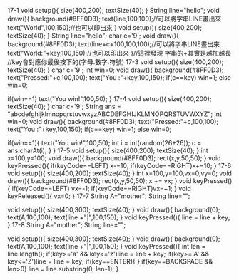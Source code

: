 17-1
void setup(){
  size(400,200);
  textSize(40);
}
String line="hello";
void draw(){
  background(#8FF0D3);
  text(line,100,100);//可以將字串LINE畫出來
  text("World",100,150);//也可以印出來
}
void setup(){
  size(400,200);
  textSize(40);
}
String line="hello";
char c='9';
void draw(){
  background(#8FF0D3);
  text(line+c+100,100,100);//可以將字串LINE畫出來
  text("World:"+key,100,150);//也可以印出來
}//這裡發現 字串的+其實是越加越長
//key會對應你最後按下的(字母.數字.符號)
17-3
void setup(){
  size(400,200);
  textSize(40);
}
char c='9';
int win=0;
void draw(){
  background(#8FF0D3);
  text("Pressed:"+c,100,100);
  text("You :"+key,100,150);
  if(c==key) win=1;
  else win=0;
  
  if(win==1) text("You win!",100,50);
}
17-4
void setup(){
  size(400,200);
  textSize(40);
}
char c='9';
String ans = "abcdefghijklmnopqrstuvwxyzABCDEFGHIJKLMNOPQRSTUVWXYZ";
int win=0;
void draw(){
  background(#8FF0D3);
  text("Pressed:"+c,100,100);
  text("You :"+key,100,150);
  if(c==key) win=1;
  else win=0;
  
  if(win==1){
  text("You win!",100,50);
  int i = int(random(26+26));
  c = ans.charAt(i);
  }
 }
17-5
void setup(){
  size(400,200);
   textSize(40);
}
int x=100,y=100;
void draw(){
  background(#8FF0D3);
  rect(x,y,50,50);
}
void keyPressed(){
   if(keyCode==LEFT) x-=10;
   if(keyCode==RIGHT)x+=10;
 }
17-6
void setup(){
  size(400,200);
   textSize(40);
}
int x=100,y=100,vx=0,vy=0;
void draw(){
  background(#8FF0D3);
  rect(x,y,50,50);
  x += vx;
}
void keyPressed(){
   if(keyCode==LEFT) vx=-1;
   if(keyCode==RIGHT)vx=+1;
 }
 void keyReleased(){
   vx=0;
 }
17-7
String A="mother";
String line="";

void setup(){
  size(400,300);
  textSize(40);
}
void draw(){
  background(0);
  text(A,100,100);
  text(line +"|",100,150);
}
void keyPressed(){
  line = line + key;
}
17-8
String A="mother";
String line="";

void setup(){
  size(400,300);
  textSize(40);
}
void draw(){
  background(0);
  text(A,100,100);
  text(line +"|",100,150);
}
void keyPressed(){
  int len = line.length();
  if(key>='a' && key<='z')line = line + key;
  if(key>='A' && key<='Z')line = line + key;
  if(key==ENTER){    }
  if(key==BACKSPACE && len>0) line = line.substring(0, len-1);
}
